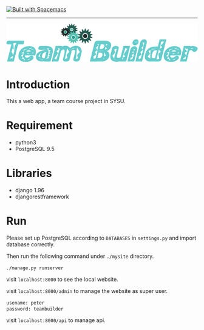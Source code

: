 [![Built with Spacemacs](https://cdn.rawgit.com/syl20bnr/spacemacs/442d025779da2f62fc86c2082703697714db6514/assets/spacemacs-badge.svg)](http://github.com/syl20bnr/spacemacs)

---

<p align="center"><img src="/doc/img/logo.png" alt="team-builder_logo"/></p>

# Introduction

This a web app, a team course project in SYSU.

# Requirement

- python3
- PostgreSQL 9.5

# Libraries

- django 1.96
- djangorestframework


# Run

Please set up PostgreSQL according to `DATABASES` in `settings.py` and import database correctly.

Then run the following command under `./mysite` directory. 

```
./manage.py runserver
```

visit `localhost:8000` to see the local website.

visit `localhost:8000/admin` to manage the website as super user.

```
usename: peter
password: teambuilder
```

visit `localhost:8000/api` to manage api.

